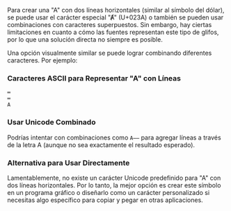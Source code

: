 Para crear una "A" con dos líneas horizontales (similar al símbolo del dólar), se puede usar el carácter especial "Ⱥ" (U+023A) o también se pueden usar combinaciones con caracteres superpuestos. Sin embargo, hay ciertas limitaciones en cuanto a cómo las fuentes representan este tipo de glifos, por lo que una solución directa no siempre es posible.

Una opción visualmente similar se puede lograr combinando diferentes caracteres. Por ejemplo:

### Caracteres ASCII para Representar "A" con Líneas
```
═
═
A
```

### Usar Unicode Combinado
Podrías intentar con combinaciones como `A̶̶` para agregar líneas a través de la letra A (aunque no sea exactamente el resultado esperado).

### Alternativa para Usar Directamente
Lamentablemente, no existe un carácter Unicode predefinido para "A" con dos líneas horizontales. Por lo tanto, la mejor opción es crear este símbolo en un programa gráfico o diseñarlo como un carácter personalizado si necesitas algo específico para copiar y pegar en otras aplicaciones.